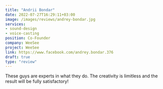 ```yaml
---
title: "Andrii Bondar"
date: 2022-07-27T16:29:11+03:00
image: /images/reviews/andrey-bondar.jpg
services:
- sound-design
- voice-casting
position: Co-Founder
company: WeeSee
project: WeeSee
link: https://www.facebook.com/andrey.bondar.376
draft: true
type: "review"
---
```


These guys are experts in what they do. The creativity is limitless and the result will be fully satisfactory!